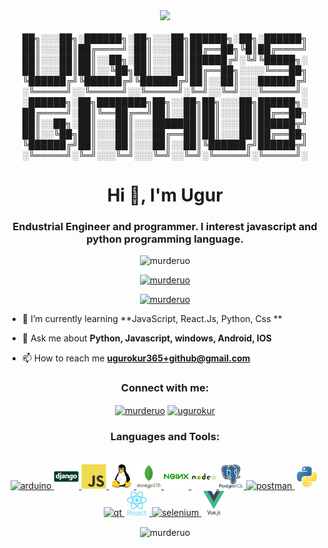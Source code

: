 <div align="center"><img src="hell_my_code.gif"></img></div>
<br>
<div align="center">
██╗░░░██╗░██████╗░██╗░░░██╗██████╗░██╗░██████╗
██║░░░██║██╔════╝░██║░░░██║██╔══██╗╚█║██╔════╝
██║░░░██║██║░░██╗░██║░░░██║██████╔╝░╚╝╚█████╗░
██║░░░██║██║░░╚██╗██║░░░██║██╔══██╗░░░░╚═══██╗
╚██████╔╝╚██████╔╝╚██████╔╝██║░░██║░░░██████╔╝
░╚═════╝░░╚═════╝░░╚═════╝░╚═╝░░╚═╝░░░╚═════╝░</div>
<div align="center">
░██████╗░██╗████████╗██╗░░██╗██╗░░░██╗██████╗░
██╔════╝░██║╚══██╔══╝██║░░██║██║░░░██║██╔══██╗
██║░░██╗░██║░░░██║░░░███████║██║░░░██║██████╦╝
██║░░╚██╗██║░░░██║░░░██╔══██║██║░░░██║██╔══██╗
╚██████╔╝██║░░░██║░░░██║░░██║╚██████╔╝██████╦╝
░╚═════╝░╚═╝░░░╚═╝░░░╚═╝░░╚═╝░╚═════╝░╚═════╝░</div>

<h1 align="center">Hi 👋, I'm Ugur</h1>
<h3 align="center">Endustrial Engineer and programmer. I interest javascript and python programming language.</h3>

<p align="center"> <img src="https://komarev.com/ghpvc/?username=murderuo&label=Profile%20views&color=0e75b6&style=flat" alt="murderuo" /> </p>

<p align="center"> <a href="https://github.com/ryo-ma/github-profile-trophy"><img src="https://github-profile-trophy.vercel.app/?username=murderuo" alt="murderuo" /></a> </p>

<p align="center"> <a href="https://twitter.com/murderuo" target="blank"><img src="https://img.shields.io/twitter/follow/murderuo?logo=twitter&style=for-the-badge" alt="murderuo" /></a> </p>

- 🌱 I’m currently learning **JavaScript, React.Js, Python, Css **

- 💬 Ask me about **Python, Javascript, windows, Android, IOS**

- 📫 How to reach me **ugurokur365+github@gmail.com**

<h3 align="center">Connect with me:</h3>
<p align="center">
<a href="https://twitter.com/murderuo" target="blank"><img align="center" src="https://raw.githubusercontent.com/rahuldkjain/github-profile-readme-generator/master/src/images/icons/Social/twitter.svg" alt="murderuo" height="30" width="40" /></a>
<a href="https://linkedin.com/in/ugurokur" target="blank"><img align="center" src="https://raw.githubusercontent.com/rahuldkjain/github-profile-readme-generator/master/src/images/icons/Social/linked-in-alt.svg" alt="ugurokur" height="30" width="40" /></a>
</p>

<h3 align="center">Languages and Tools:</h3>
<p align="center"> <a href="https://www.arduino.cc/" target="_blank" rel="noreferrer"><br/>
  <img src="https://cdn.worldvectorlogo.com/logos/arduino-1.svg" alt="arduino" width="40" height="40"/> </a> <a href="https://www.djangoproject.com/" target="_blank" rel="noreferrer"> <img src="https://raw.githubusercontent.com/devicons/devicon/master/icons/django/django-original.svg" alt="django" width="40" height="40"/> </a> <a href="https://developer.mozilla.org/en-US/docs/Web/JavaScript" target="_blank" rel="noreferrer"> <img src="https://raw.githubusercontent.com/devicons/devicon/master/icons/javascript/javascript-original.svg" alt="javascript" width="40" height="40"/> </a> <a href="https://www.linux.org/" target="_blank" rel="noreferrer"> <img src="https://raw.githubusercontent.com/devicons/devicon/master/icons/linux/linux-original.svg" alt="linux" width="40" height="40"/> </a> <a href="https://www.mongodb.com/" target="_blank" rel="noreferrer"> <img src="https://raw.githubusercontent.com/devicons/devicon/master/icons/mongodb/mongodb-original-wordmark.svg" alt="mongodb" width="40" height="40"/> </a> <a href="https://www.nginx.com" target="_blank" rel="noreferrer"> <img src="https://raw.githubusercontent.com/devicons/devicon/master/icons/nginx/nginx-original.svg" alt="nginx" width="40" height="40"/> </a> <a href="https://nodejs.org" target="_blank" rel="noreferrer"> <img src="https://raw.githubusercontent.com/devicons/devicon/master/icons/nodejs/nodejs-original-wordmark.svg" alt="nodejs" width="40" height="40"/> </a> <a href="https://www.postgresql.org" target="_blank" rel="noreferrer"> <img src="https://raw.githubusercontent.com/devicons/devicon/master/icons/postgresql/postgresql-original-wordmark.svg" alt="postgresql" width="40" height="40"/> </a> <a href="https://postman.com" target="_blank" rel="noreferrer"> <img src="https://www.vectorlogo.zone/logos/getpostman/getpostman-icon.svg" alt="postman" width="40" height="40"/> </a> <a href="https://www.python.org" target="_blank" rel="noreferrer"> <img src="https://raw.githubusercontent.com/devicons/devicon/master/icons/python/python-original.svg" alt="python" width="40" height="40"/> </a> <a href="https://www.qt.io/" target="_blank" rel="noreferrer"> <img src="https://upload.wikimedia.org/wikipedia/commons/0/0b/Qt_logo_2016.svg" alt="qt" width="40" height="40"/> </a> <a href="https://reactjs.org/" target="_blank" rel="noreferrer"> <img src="https://raw.githubusercontent.com/devicons/devicon/master/icons/react/react-original-wordmark.svg" alt="react" width="40" height="40"/> </a> <a href="https://www.selenium.dev" target="_blank" rel="noreferrer"> <img src="https://raw.githubusercontent.com/detain/svg-logos/780f25886640cef088af994181646db2f6b1a3f8/svg/selenium-logo.svg" alt="selenium" width="40" height="40"/> </a> <a href="https://vuejs.org/" target="_blank" rel="noreferrer"> <img src="https://raw.githubusercontent.com/devicons/devicon/master/icons/vuejs/vuejs-original-wordmark.svg" alt="vuejs" width="40" height="40"/> </a> </p>

<p align="center"><img align="center" src="https://github-readme-stats.vercel.app/api/top-langs?username=murderuo&show_icons=true&locale=en&layout=compact" alt="murderuo" /></p>
